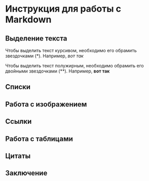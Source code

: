 # Инструкция для работы с Markdown

## Выделение текста

Чтобы выделить текст курсивом, необходимо его обрамить звездочками (*). Например, *вот так*

Чтобы выделить текст полужирным, необходимо обрамить его двойными звездочками (**). Например,  **вот так**

## Списки

## Работа с изображением

## Ссылки

## Работа с таблицами

## Цитаты

## Заключение
